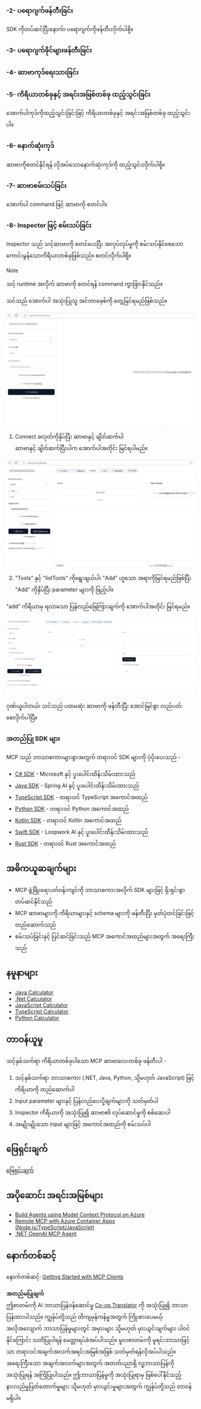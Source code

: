 <!--
CO_OP_TRANSLATOR_METADATA:
{
  "original_hash": "bf05718d019040cf0c7d4ccc6d6a1a88",
  "translation_date": "2025-06-17T16:43:52+00:00",
  "source_file": "03-GettingStarted/01-first-server/README.md",
  "language_code": "my"
}
-->
### -2- ပရောဂျက်ဖန်တီးခြင်း

SDK ကိုတပ်ဆင်ပြီးနောက်၊ ပရောဂျက်ကိုဖန်တီးလိုက်ပါစို့။

### -3- ပရောဂျက်ဖိုင်များဖန်တီးခြင်း

### -4- ဆာဗာကုဒ်ရေးသားခြင်း

### -5- ကိရိယာတစ်ခုနှင့် အရင်းအမြစ်တစ်ခု ထည့်သွင်းခြင်း

အောက်ပါကုဒ်ကိုထည့်သွင်းခြင်းဖြင့် ကိရိယာတစ်ခုနှင့် အရင်းအမြစ်တစ်ခု ထည့်သွင်းပါ။

### -6- နောက်ဆုံးကုဒ်

ဆာဗာကိုစတင်နိုင်ရန် လိုအပ်သောနောက်ဆုံးကုဒ်ကို ထည့်သွင်းလိုက်ပါစို့။

### -7- ဆာဗာစမ်းသပ်ခြင်း

အောက်ပါ command ဖြင့် ဆာဗာကို စတင်ပါ။

### -8- Inspector ဖြင့် စမ်းသပ်ခြင်း

Inspector သည် သင့်ဆာဗာကို စတင်ပေးပြီး အလုပ်လုပ်မှုကို စမ်းသပ်နိုင်စေသော ကောင်းမွန်သောကိရိယာတစ်ခုဖြစ်သည်။ စတင်လိုက်ပါစို့။

> [!NOTE]
> သင့် runtime အလိုက် ဆာဗာကို စတင်ရန် command ကွာခြားနိုင်သည်။

သင်သည် အောက်ပါ အသုံးပြုသူ အင်တာဖေ့စ်ကို တွေ့မြင်ရမည်ဖြစ်သည်။

![Connect](../../../../translated_images/connect.141db0b2bd05f096fb1dd91273771fd8b2469d6507656c3b0c9df4b3c5473929.my.png)

1. Connect ခလုတ်ကိုနှိပ်ပြီး ဆာဗာနှင့် ချိတ်ဆက်ပါ  
  ဆာဗာနှင့် ချိတ်ဆက်ပြီးပါက အောက်ပါအတိုင်း မြင်ရပါမည်။

  ![Connected](../../../../translated_images/connected.73d1e042c24075d386cacdd4ee7cd748c16364c277d814e646ff2f7b5eefde85.my.png)

2. "Tools" နှင့် "listTools" ကိုရွေးချယ်ပါ၊ "Add" ဟူသော အရာကိုမြင်ရမည်ဖြစ်ပြီး "Add" ကိုနှိပ်ပြီး parameter များကို ဖြည့်ပါ။

  "add" ကိရိယာမှ ရလာသော ပြန်လည်ဖြေကြားချက်ကို အောက်ပါအတိုင်း မြင်ရမည်။

  ![Result of running add](../../../../translated_images/ran-tool.a5a6ee878c1369ec1e379b81053395252a441799dbf23416c36ddf288faf8249.my.png)

ဂုဏ်ယူပါတယ်၊ သင်သည် ပထမဆုံး ဆာဗာကို ဖန်တီးပြီး အောင်မြင်စွာ လည်ပတ်စေလိုက်ပါပြီ။

### အတည်ပြု SDK များ

MCP သည် ဘာသာစကားများစွာအတွက် တရားဝင် SDK များကို ပံ့ပိုးပေးသည် -  
- [C# SDK](https://github.com/modelcontextprotocol/csharp-sdk) - Microsoft နှင့် ပူးပေါင်းထိန်းသိမ်းထားသည်  
- [Java SDK](https://github.com/modelcontextprotocol/java-sdk) - Spring AI နှင့် ပူးပေါင်းထိန်းသိမ်းထားသည်  
- [TypeScript SDK](https://github.com/modelcontextprotocol/typescript-sdk) - တရားဝင် TypeScript အကောင်အထည်  
- [Python SDK](https://github.com/modelcontextprotocol/python-sdk) - တရားဝင် Python အကောင်အထည်  
- [Kotlin SDK](https://github.com/modelcontextprotocol/kotlin-sdk) - တရားဝင် Kotlin အကောင်အထည်  
- [Swift SDK](https://github.com/modelcontextprotocol/swift-sdk) - Loopwork AI နှင့် ပူးပေါင်းထိန်းသိမ်းထားသည်  
- [Rust SDK](https://github.com/modelcontextprotocol/rust-sdk) - တရားဝင် Rust အကောင်အထည်  

## အဓိကယူဆချက်များ

- MCP ဖွံ့ဖြိုးရေးပတ်ဝန်းကျင်ကို ဘာသာစကားအလိုက် SDK များဖြင့် ရိုးရှင်းစွာ တပ်ဆင်နိုင်သည်  
- MCP ဆာဗာများကို ကိရိယာများနှင့် schema များကို ဖန်တီးပြီး မှတ်ပုံတင်ခြင်းဖြင့် တည်ဆောက်သည်  
- စမ်းသပ်ခြင်းနှင့် ပြင်ဆင်ခြင်းသည် MCP အကောင်အထည်များအတွက် အရေးကြီးသည်  

## နမူနာများ

- [Java Calculator](../samples/java/calculator/README.md)  
- [.Net Calculator](../../../../03-GettingStarted/samples/csharp)  
- [JavaScript Calculator](../samples/javascript/README.md)  
- [TypeScript Calculator](../samples/typescript/README.md)  
- [Python Calculator](../../../../03-GettingStarted/samples/python)  

## တာဝန်ယူမှု

သင့်နှစ်သက်ရာ ကိရိယာတစ်ခုပါသော MCP ဆာဗာလေးတစ်ခု ဖန်တီးပါ -  
1. သင့်နှစ်သက်ရာ ဘာသာစကား (.NET, Java, Python, သို့မဟုတ် JavaScript) ဖြင့် ကိရိယာကို တည်ဆောက်ပါ  
2. Input parameter များနှင့် ပြန်လည်ပေးပို့ချက်များကို သတ်မှတ်ပါ  
3. Inspector ကိရိယာကို အသုံးပြု၍ ဆာဗာ၏ လုပ်ဆောင်မှုကို စစ်ဆေးပါ  
4. အမျိုးမျိုးသော input များဖြင့် အကောင်အထည်ကို စမ်းသပ်ပါ  

## ဖြေရှင်းချက်

[ဖြေရှင်းချက်](./solution/README.md)

## အပိုဆောင်း အရင်းအမြစ်များ

- [Build Agents using Model Context Protocol on Azure](https://learn.microsoft.com/azure/developer/ai/intro-agents-mcp)  
- [Remote MCP with Azure Container Apps (Node.js/TypeScript/JavaScript)](https://learn.microsoft.com/samples/azure-samples/mcp-container-ts/mcp-container-ts/)  
- [.NET OpenAI MCP Agent](https://learn.microsoft.com/samples/azure-samples/openai-mcp-agent-dotnet/openai-mcp-agent-dotnet/)  

## နောက်တစ်ဆင့်

နောက်တစ်ဆင့်: [Getting Started with MCP Clients](/03-GettingStarted/02-client/README.md)

**အတည်မပြုချက်**  
ဤစာတမ်းကို AI ဘာသာပြန်ဝန်ဆောင်မှု [Co-op Translator](https://github.com/Azure/co-op-translator) ကို အသုံးပြု၍ ဘာသာပြန်ထားပါသည်။ ကျွန်ုပ်တို့သည် တိကျမှန်ကန်မှုအတွက် ကြိုးစားပေမယ့် အလိုအလျောက် ဘာသာပြန်မှုများတွင် အမှားများ သို့မဟုတ် မှားယွင်းချက်များ ပါဝင်နိုင်ကြောင်း သတိပြုပါရန် မေတ္တာရပ်ခံအပ်ပါသည်။ မူလစာတမ်းကို မူရင်းဘာသာဖြင့်သာ တရားဝင်အချက်အလက်အရင်းအမြစ်အဖြစ် သတ်မှတ်ရန်လိုအပ်ပါသည်။ အရေးကြီးသော အချက်အလက်များအတွက် အတတ်ပညာရှိ လူ့ဘာသာပြန်ကို အသုံးပြုရန် အကြံပြုပါသည်။ ဤဘာသာပြန်မှုကို အသုံးပြုရာမှ ဖြစ်ပေါ်နိုင်သည့် နားလည်မှုပြတ်တောက်မှုများ သို့မဟုတ် မှားယွင်းမှုများအတွက် ကျွန်ုပ်တို့သည် တာဝန်မရှိပါ။